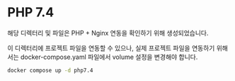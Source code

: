 # PHP 7.4

해당 디렉터리 및 파일은 PHP + Nginx 연동을 확인하기 위해 생성되었습니다.

이 디렉터리에 프로젝트 파일을 연동할 수 있으나, 실제 프로젝트 파일을 연동하기 위해서는 docker-compose.yaml 파일에서 volume 설정을 변경해야 합니다.

```bash
docker compose up -d php7.4
```

